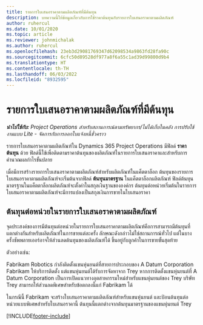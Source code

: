 ```yaml
---
title: รายการใบเสนอราคาตามผลิตภัณฑ์ที่มีต้นทุน
description: บทความนี้ให้ข้อมูลเกี่ยวกับการใช้ราคาต้นทุนกับรายการใบเสนอราคาตามผลิตภัณฑ์
author: ruhercul
ms.date: 10/01/2020
ms.topic: article
ms.reviewer: johnmichalak
ms.author: ruhercul
ms.openlocfilehash: 23eb3d29081769347d62098534a9863fd28fa90c
ms.sourcegitcommit: 6cfc50d89528df977a8f6a55c1ad39d99800d9b4
ms.translationtype: HT
ms.contentlocale: th-TH
ms.lasthandoff: 06/03/2022
ms.locfileid: "8932595"
---
```

# <a name="costing-product-based-quote-lines"></a>รายการใบเสนอราคาตามผลิตภัณฑ์ที่มีต้นทุน

_**นำไปใช้กับ:** Project Operations สำหรับสถานการณ์ตามทรัพยากร/ไม่ได้เก็บในคลัง การปรับใช้งานแบบ Lite - จัดการกับการออกใบแจ้งหนี้ชั่วคราว_


รายการใบเสนอราคาตามผลิตภัณฑ์ใน Dynamics 365 Project Operations มีฟิลด์ **ราคาต้นทุน** ด้วย ฟิลด์นี้ใช้เพื่อติดตามราคาต้นทุนของผลิตภัณฑ์ในรายการใบเสนอราคาและสำหรับการคำนวณผลกำไรขั้นปลาย

เมื่อมีการสร้างรายการใบเสนอราคาตามผลิตภัณฑ์สำหรับผลิตภัณฑ์ในแค็ตตาล็อก ต้นทุนของรายการใบเสนอราคาตามผลิตภัณฑ์จะเริ่มต้นจากฟิลด์ **ต้นทุนมาตรฐาน** ในแค็ตตาล็อกผลิตภัณฑ์ ฟิลด์ต้นทุนมาตรฐานในแค็ตตาล็อกผลิตภัณฑ์จะตั้งค่าในสกุลเงินฐานขององค์กร ต้นทุนต่อหน่วยเริ่มต้นในรายการใบเสนอราคาตามผลิตภัณฑ์จะมีการแปลงเป็นสกุลเงินการขายในใบเสนอราคา

## <a name="unit-cost-on-a-product-based-quote-line"></a>ต้นทุนต่อหน่วยในรายการใบเสนอราคาตามผลิตภัณฑ์

จุดประสงค์ของการมีต้นทุนต่อหน่วยในรายการใบเสนอราคาตามผลิตภัณฑ์คือการสามารถมีต้นทุนที่แตกต่างกันสำหรับผลิตภัณฑ์ในการขายแต่ละครั้ง ลักษณะดังกล่าวไม่ใช่สถานการณ์ทั่วไป แต่ในบางครั้งซัพพลายเออร์อาจให้ส่วนลดต้นทุนของผลิตภัณฑ์ได้ ขึ้นอยู่กับลูกค้าในการขายขั้นสุดท้าย

ตัวอย่างเช่น:

Fabrikam Robotics กำลังติดตั้งแขนหุ่นยนต์ที่สายการประกอบของ A Datum Corporation Fabrikam ให้บริการติดตั้ง แต่แขนหุ่นยนต์ได้รับการจัดหาจาก Trey หากการติดตั้งแขนหุ่นยนต์ที่ A Datum Corporation เป็นการเปิดแนวทางอุตสาหกรรมใหม่สำหรับแขนหุ่นยนต์ของ Trey บริษัท Trey สามารถให้ส่วนลดพิเศษสำหรับข้อตกลงนี้แก่ Fabrikam ได้

ในกรณีนี้ Fabrikam จะสร้างใบเสนอราคาตามผลิตภัณฑ์สำหรับแขนหุ่นยนต์ และป้อนต้นทุนต่อหน่วยแบบพิเศษสำหรับใบเสนอราคานี้ ต้นทุนนี้แตกต่างจากต้นทุนมาตรฐานของแขนหุ่นยนต์ Trey


[!INCLUDE[footer-include](../../includes/footer-banner.md)]